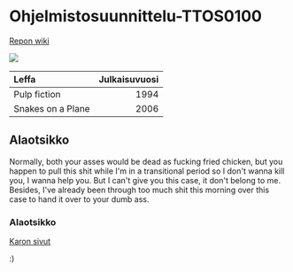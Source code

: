 # Ohjelmistosuunnittelu-TTOS0100

[Repon wiki](https://github.com/olli-k9326/ohjelmistosuunnittelu-TTOS0100/wiki)


![](http://blogit.jamk.fi/wp-content/themes/jamk/img/jamk-light.png)

| Leffa | Julkaisuvuosi |
|:----- |--------------:|
| Pulp fiction | 1994 |
| Snakes on a Plane | 2006 |


## Alaotsikko

Normally, both your asses would be dead as fucking fried chicken, but you happen to pull this shit while I'm in a transitional period so I don't wanna kill you, I wanna help you. But I can't give you this case, it don't belong to me. Besides, I've already been through too much shit this morning over this case to hand it over to your dumb ass.

### Alaotsikko

[Karon sivut](http://student.labranet.jamk.fi/~sahka/)

:)
